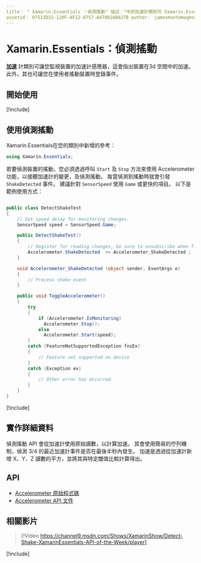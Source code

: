 ```yaml
---
title： " Xamarin.Essentials ：偵測搖動" 描述：「中的加速計類別可 Xamarin.Essentials 讓您偵測裝置的搖動移動。」
assetid： 07513D32-120F-4F12-8757-A47802A8027B author： jamesmontemagno ms-chap： jamont ms. date： 05/28/2019 ms. custom： video no-loc： [ Xamarin.Forms ， Xamarin.Essentials ]
---
```


# <a name="xamarinessentials-detect-shake"></a>Xamarin.Essentials：偵測搖動

**[加速](accelerometer.md)** 計類別可讓您監視裝置的加速計感應器，這會指出裝置在3d 空間中的加速。 此外，其也可讓您在使用者搖動裝置時登錄事件。

## <a name="get-started"></a>開始使用

[!include[](~/essentials/includes/get-started.md)]

## <a name="using-detect-shake"></a>使用偵測搖動

Xamarin.Essentials在您的類別中新增的參考：

```csharp
using Xamarin.Essentials;
```

若要偵測裝置的搖動，您必須透過呼叫 `Start` 及 `Stop` 方法來使用 Accelerometer 功能，以接聽加速計的變更，及偵測搖動。 每當偵測到搖動時就會引發 `ShakeDetected` 事件。 建議針對 `SensorSpeed` 使用 `Game` 或更快的項目。 以下是範例使用方式：

```csharp

public class DetectShakeTest
{
    // Set speed delay for monitoring changes.
    SensorSpeed speed = SensorSpeed.Game;

    public DetectShakeTest()
    {
        // Register for reading changes, be sure to unsubscribe when finished
        Accelerometer.ShakeDetected  += Accelerometer_ShakeDetected ;
    }

    void Accelerometer_ShakeDetected (object sender, EventArgs e)
    {
        // Process shake event
    }

    public void ToggleAccelerometer()
    {
        try
        {
            if (Accelerometer.IsMonitoring)
              Accelerometer.Stop();
            else
              Accelerometer.Start(speed);
        }
        catch (FeatureNotSupportedException fnsEx)
        {
            // Feature not supported on device
        }
        catch (Exception ex)
        {
            // Other error has occurred.
        }
    }
}
```

[!include[](~/essentials/includes/sensor-speed.md)]

## <a name="implementation-details"></a>實作詳細資料

偵測搖動 API 會從加速計使用原始讀數，以計算加速。 其會使用簡易的佇列機制，偵測 3/4 的最近加速計事件是否在最後半秒內發生。 加速是透過從加速計新增 X、Y、Z 讀數的平方，並將其與特定閾值比較計算得出。

## <a name="api"></a>API

- [Accelerometer 原始程式碼](https://github.com/xamarin/Essentials/tree/master/Xamarin.Essentials/Accelerometer)
- [Accelerometer API 文件](xref:Xamarin.Essentials.Accelerometer)

## <a name="related-video"></a>相關影片

> [!Video https://channel9.msdn.com/Shows/XamarinShow/Detect-Shake-XamarinEssentials-API-of-the-Week/player]

[!include[](~/essentials/includes/xamarin-show-essentials.md)]
